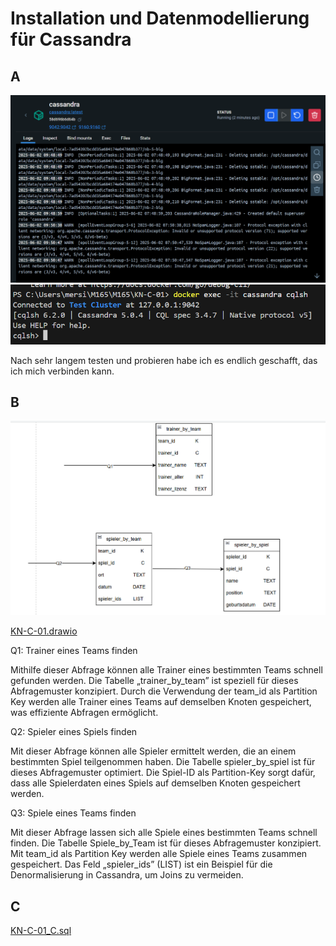 # Installation und Datenmodellierung für Cassandra

## A 

![image](./Bilder/Bild-1.png)
![image](./Bilder/Bild-2.png)

Nach sehr langem testen und probieren habe ich es endlich geschafft, das ich mich verbinden kann.

## B

![image](./Bilder/Bild-3.png)

[KN-C-01.drawio](KN-C-01.drawio)

Q1: Trainer eines Teams finden

Mithilfe dieser Abfrage können alle Trainer eines bestimmten Teams schnell gefunden werden.
Die Tabelle „trainer_by_team” ist speziell für dieses Abfragemuster konzipiert.
Durch die Verwendung der team_id als Partition Key werden alle Trainer eines Teams auf demselben Knoten gespeichert, was effiziente Abfragen ermöglicht.

Q2: Spieler eines Spiels finden

Mit dieser Abfrage können alle Spieler ermittelt werden, die an einem bestimmten Spiel teilgenommen haben.
Die Tabelle spieler_by_spiel ist für dieses Abfragemuster optimiert.
Die Spiel-ID als Partition-Key sorgt dafür, dass alle Spielerdaten eines Spiels auf demselben Knoten gespeichert werden.

Q3: Spiele eines Teams finden

Mit dieser Abfrage lassen sich alle Spiele eines bestimmten Teams schnell finden.
Die Tabelle Spiele_by_Team ist für dieses Abfragemuster konzipiert.
Mit team_id als Partition Key werden alle Spiele eines Teams zusammen gespeichert.
Das Feld „spieler_ids” (LIST<UUID>) ist ein Beispiel für die Denormalisierung in Cassandra, um Joins zu vermeiden.

## C

[KN-C-01_C.sql](KN-C-01.sql)